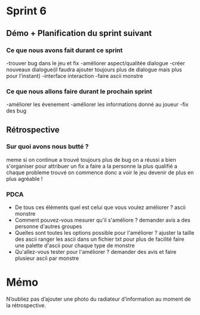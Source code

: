 # Sprint 6

## Démo + Planification du sprint suivant

### Ce que nous avons fait durant ce sprint
-trouver bug dans le jeu et fix
-améliorer aspect/qualitée dialogue
-créer nouveaux dialogue(il faudra ajouter toujours plus de dialogue mais plus pour l'instant)
-interface interaction
-faire ascii monstre

### Ce que nous allons faire durant le prochain sprint
-améliorer les évenement 
-améliorer les informations donné au joueur
-fix des bug

## Rétrospective

### Sur quoi avons nous butté ?
meme si on continue a trouvé toujours plus de bug on a réussi a bien s'organiser pour attribuer un fix a faire a la personne la plus qualifié 
a chaque probleme trouvé on commence donc a voir le jeu devenir de plus en plus agréable !

### PDCA
* De tous ces éléments quel est celui que vous voulez améliorer ?
	ascii monstre
* Comment pouvez-vous mesurer qu'il s'améliore ?
	demander avis a des personne d'autres groupes
* Quelles sont toutes les options possible pour l'améliorer ?
	ajuster la taille des ascii
	ranger les ascii dans un fichier txt pour plus de facilité
	faire une palette d'ascii pour chaque type de monstre
* Qu'allez-vous tester pour l'améliorer ?
	demander des avis et faire plusieur ascii par monstre

# Mémo
N’oubliez pas d’ajouter une photo du radiateur d’information au moment de la rétrospective.
